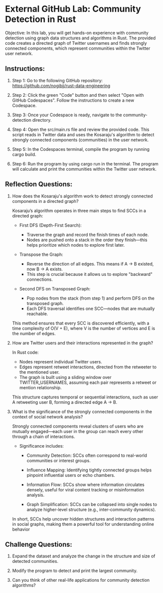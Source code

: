 # External GitHub Lab: Community Detection in Rust

Objective: In this lab, you will get hands-on experience with community detection using graph data structures and algorithms in Rust. The provided code creates a directed graph of Twitter usernames and finds strongly connected components, which represent communities within the Twitter user network.

## Instructions:

1. Step 1: Go to the following GitHub repository: 
https://github.com/nogibjj/rust-data-engineering

2. Step 2: Click the green "Code" button and then select "Open with GitHub Codespaces". Follow the instructions to create a new Codespace.

3. Step 3: Once your Codespace is ready, navigate to the community-detection directory.

4. Step 4: Open the src/main.rs file and review the provided code. This script reads in Twitter data and uses the Kosaraju's algorithm to detect strongly connected components (communities) in the user network.

5. Step 5: In the Codespaces terminal, compile the program by running cargo build.

6. Step 6: Run the program by using cargo run in the terminal. The program will calculate and print the communities within the Twitter user network.

## Reflection Questions:

1. How does the Kosaraju's algorithm work to detect strongly connected components in a directed graph?

    Kosaraju’s algorithm operates in three main steps to find SCCs in a directed graph:

    * First DFS (Depth-First Search):
        * Traverse the graph and record the finish times of each node.
        * Nodes are pushed onto a stack in the order they finish—this helps prioritize which nodes to explore first later.

    * Transpose the Graph:
        * Reverse the direction of all edges. This means if A → B existed, now B → A exists.
        * This step is crucial because it allows us to explore "backward" connections.

    * Second DFS on Transposed Graph:
        * Pop nodes from the stack (from step 1) and perform DFS on the transposed graph.
        * Each DFS traversal identifies one SCC—nodes that are mutually reachable.

    This method ensures that every SCC is discovered efficiently, with a time complexity of O(V + E), where V is the number of vertices and E is the number of edges.

2. How are Twitter users and their interactions represented in the graph?
    
    In Rust code:
    * Nodes represent individual Twitter users.
    * Edges represent retweet interactions, directed from the retweeter to the mentioned user.
    * The graph is built using a sliding window over TWITTER_USERNAMES, assuming each pair represents a retweet or mention relationship.

    This structure captures temporal or sequential interactions, such as user A retweeting user B, forming a directed edge A → B.

3. What is the significance of the strongly connected components in the context of social network analysis?
    
    Strongly connected components reveal clusters of users who are mutually engaged—each user in the group can reach every other through a chain of interactions.

    * Significance includes:

        * Community Detection: SCCs often correspond to real-world communities or interest groups.

        * Influence Mapping: Identifying tightly connected groups helps pinpoint influential users or echo chambers.

        * Information Flow: SCCs show where information circulates densely, useful for viral content tracking or misinformation analysis.

        * Graph Simplification: SCCs can be collapsed into single nodes to analyze higher-level structure (e.g., inter-community dynamics).

    In short, SCCs help uncover hidden structures and interaction patterns in social graphs, making them a powerful tool for understanding online behavior

## Challenge Questions:

1. Expand the dataset and analyze the change in the structure and size of detected communities.

2. Modify the program to detect and print the largest community.

3. Can you think of other real-life applications for community detection algorithms?
